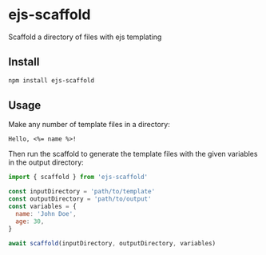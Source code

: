 # ejs-scaffold

Scaffold a directory of files with ejs templating

## Install

```bash
npm install ejs-scaffold
```

## Usage

Make any number of template files in a directory:

```ejs
Hello, <%= name %>!
```

Then run the scaffold to generate the template files with the given variables
in the output directory:

```js
import { scaffold } from 'ejs-scaffold'

const inputDirectory = 'path/to/template'
const outputDirectory = 'path/to/output'
const variables = {
  name: 'John Doe',
  age: 30,
}

await scaffold(inputDirectory, outputDirectory, variables)
```
